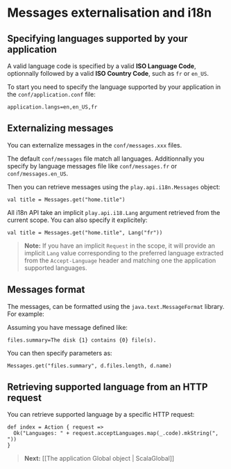 # Messages externalisation and i18n 

## Specifying languages supported by your application

A valid language code is specified by a valid **ISO Language Code**, optionnally followed by a valid **ISO Country Code**, such as `fr` or `en_US`.

To start you need to specify the language supported by your application in the `conf/application.conf` file:

```
application.langs=en,en_US,fr
```

## Externalizing messages

You can externalize messages in the `conf/messages.xxx` files. 

The default `conf/messages` file match all languages. Additionnally you specify by language messages file like `conf/messages.fr` or `conf/messages.en_US`.

Then you can retrieve messages using the `play.api.i18n.Messages` object:

```
val title = Messages.get("home.title")
```

All i18n API take an implicit `play.api.i18.Lang` argument retrieved from the current scope. You can also specify it explicitely:

```
val title = Messages.get("home.title", Lang("fr"))
```

> **Note:** If you have an implicit `Request` in the scope, it will provide an implicit `Lang` value corresponding to the preferred language extracted from the `Accept-Language` header and matching one the application supported languages.

## Messages format

The messages, can be formatted using the `java.text.MessageFormat` library. For example:

Assuming you have message defined like:

```
files.summary=The disk {1} contains {0} file(s).
```

You can then specify parameters as:

```
Messages.get("files.summary", d.files.length, d.name)
```

## Retrieving supported language from an HTTP request

You can retrieve supported language by a specific HTTP request:

```
def index = Action { request =>
  Ok("Languages: " + request.acceptLanguages.map(_.code).mkString(", "))
}
```

> **Next:** [[The application Global object | ScalaGlobal]]